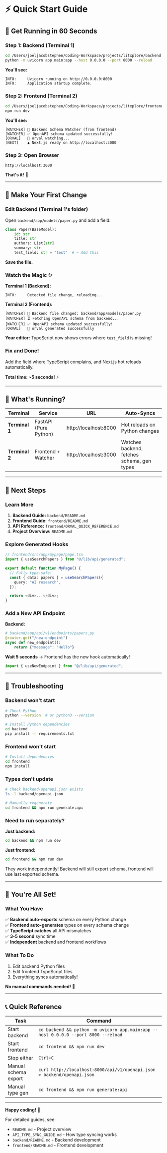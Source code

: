 # ⚡ Quick Start Guide

## 🎯 Get Running in 60 Seconds

### Step 1: Backend (Terminal 1)

```bash
cd /Users/joeljacobstephen/Coding-Workspace/projects/litxplore/backend
python -m uvicorn app.main:app --host 0.0.0.0 --port 8000 --reload
```

**You'll see:**

```
INFO:     Uvicorn running on http://0.0.0.0:8000
INFO:     Application startup complete.
```

### Step 2: Frontend (Terminal 2)

```bash
cd /Users/joeljacobstephen/Coding-Workspace/projects/litxplore/frontend
npm run dev
```

**You'll see:**

```
[WATCHER] 👀 Backend Schema Watcher (from frontend)
[WATCHER] ✅ OpenAPI schema updated successfully!
[ORVAL]   🎉 orval watching...
[NEXT]    ▲ Next.js ready on http://localhost:3000
```

### Step 3: Open Browser

```
http://localhost:3000
```

**That's it!** 🎉

---

## 🎨 Make Your First Change

### Edit Backend (Terminal 1's folder)

Open `backend/app/models/paper.py` and add a field:

```python
class Paper(BaseModel):
    id: str
    title: str
    authors: List[str]
    summary: str
    test_field: str = "test"  # ← Add this
```

**Save the file.**

### Watch the Magic ✨

**Terminal 1 (Backend):**

```
INFO:     Detected file change, reloading...
```

**Terminal 2 (Frontend):**

```
[WATCHER] 🔄 Backend file changed: backend/app/models/paper.py
[WATCHER] ⏳ Fetching OpenAPI schema from backend...
[WATCHER] ✅ OpenAPI schema updated successfully!
[ORVAL]   🎉 orval generated successfully
```

**Your editor:**
TypeScript now shows errors where `test_field` is missing!

### Fix and Done!

Add the field where TypeScript complains, and Next.js hot reloads automatically.

**Total time: ~5 seconds!** ⚡

---

## 🎯 What's Running?

| Terminal       | Service               | URL                   | Auto-Syncs                                 |
| -------------- | --------------------- | --------------------- | ------------------------------------------ |
| **Terminal 1** | FastAPI (Pure Python) | http://localhost:8000 | Hot reloads on Python changes              |
| **Terminal 2** | Frontend + Watcher    | http://localhost:3000 | Watches backend, fetches schema, gen types |

---

## 📖 Next Steps

### Learn More

1. **Backend Guide:** `backend/README.md`
2. **Frontend Guide:** `frontend/README.md`
3. **API Reference:** `frontend/ORVAL_QUICK_REFERENCE.md`
4. **Project Overview:** `README.md`

### Explore Generated Hooks

```typescript
// frontend/src/app/mypage/page.tsx
import { useSearchPapers } from "@/lib/api/generated";

export default function MyPage() {
  // Fully type-safe!
  const { data: papers } = useSearchPapers({
    query: "AI research",
  });

  return <div>...</div>;
}
```

### Add a New API Endpoint

**Backend:**

```python
# backend/app/api/v1/endpoints/papers.py
@router.get("/new-endpoint")
async def new_endpoint():
    return {"message": "Hello"}
```

**Wait 5 seconds** → Frontend has the new hook automatically!

```typescript
import { useNewEndpoint } from "@/lib/api/generated";
```

---

## 🐛 Troubleshooting

### Backend won't start

```bash
# Check Python
python --version  # or python3 --version

# Install Python dependencies
cd backend
pip install -r requirements.txt
```

### Frontend won't start

```bash
# Install dependencies
cd frontend
npm install
```

### Types don't update

```bash
# Check backend/openapi.json exists
ls -l backend/openapi.json

# Manually regenerate
cd frontend && npm run generate:api
```

### Need to run separately?

**Just backend:**

```bash
cd backend && npm run dev
```

**Just frontend:**

```bash
cd frontend && npm run dev
```

They work independently! Backend will still export schema, frontend will use last exported schema.

---

## 🎊 You're All Set!

### What You Have

✅ **Backend auto-exports** schema on every Python change  
✅ **Frontend auto-generates** types on every schema change  
✅ **TypeScript catches** all API mismatches  
✅ **3-5 second** sync time  
✅ **Independent** backend and frontend workflows

### What To Do

1. Edit backend Python files
2. Edit frontend TypeScript files
3. Everything syncs automatically!

**No manual commands needed!** 🚀

---

## 📞 Quick Reference

| Task                 | Command                                                                            |
| -------------------- | ---------------------------------------------------------------------------------- |
| Start backend        | `cd backend && python -m uvicorn app.main:app --host 0.0.0.0 --port 8000 --reload` |
| Start frontend       | `cd frontend && npm run dev`                                                       |
| Stop either          | `Ctrl+C`                                                                           |
| Manual schema export | `curl http://localhost:8000/api/v1/openapi.json > backend/openapi.json`            |
| Manual type gen      | `cd frontend && npm run generate:api`                                              |

---

**Happy coding!** 🎈

For detailed guides, see:

- `README.md` - Project overview
- `API_TYPE_SYNC_GUIDE.md` - How type syncing works
- `backend/README.md` - Backend development
- `frontend/README.md` - Frontend development
